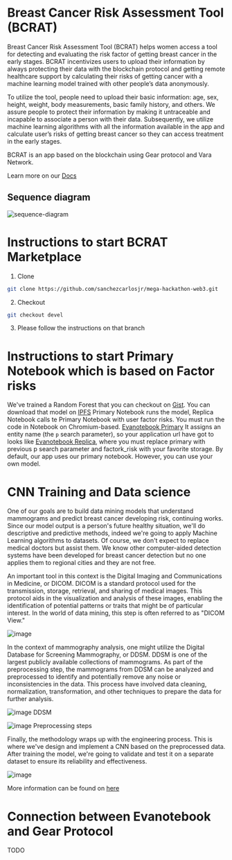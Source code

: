 # Breast Cancer Risk Assessment Tool (BCRAT)

Breast Cancer Risk Assessment Tool (BCRAT) helps women access a tool for detecting and evaluating the risk factor of getting breast cancer in the early stages. BCRAT incentivizes users to upload their information by always protecting their data with the blockchain protocol and getting remote healthcare support by calculating their risks of getting cancer with a machine learning model trained with other people’s data anonymously.

To utilize the tool, people need to upload their basic information: age, sex, height, weight, body measurements, basic family history, and others. We assure people to protect their information by making it untraceable and incapable to associate a person with their data. Subsequently, we utilize machine learning algorithms with all the information available in the app and calculate user’s risks of getting breast cancer so they can access treatment in the early stages.

BCRAT is an app based on the blockchain using Gear protocol and Vara Network. 

Learn more on our [Docs](https://carlos-eduardo-sanchez-torres.sanchezcarlosjr.com/TRHEAD-an-Hackathon-Web3-version-6640d15eee8e4896a3dcbe2ca24a5448)

## Sequence diagram
![sequence-diagram](https://github.com/sanchezcarlosjr/mega-hackathon-web3/assets/98775097/62ad6720-462c-4c95-a2cc-7f4bcbb381dc)

# Instructions to start BCRAT Marketplace
1. Clone 
```bash
git clone https://github.com/sanchezcarlosjr/mega-hackathon-web3.git
```

2. Checkout
```bash
git checkout devel
```

3. Please follow the instructions on that branch

# Instructions to start Primary Notebook which is based on Factor risks
We've trained a Random Forest that you can checkout on [Gist](https://gist.github.com/sanchezcarlosjr/bfdbf294e8a89e81c005ac9f8a74a413). You can download that model on [IPFS](http://tesis.infura-ipfs.io/ipfs/QmUNXzsrNxYzYpL7qggVybMP61q4aPHocufva9RXtRjxHw)
Primary Notebook runs the model, Replica Notebook calls te Primary Notebook with user factor risks. You must run the code in Notebook on Chromium-based. 
 [Evanotebook Primary](https://notebook.sanchezcarlosjr.com/?u=https://raw.githubusercontent.com/sanchezcarlosjr/mega-hackathon-web3/main/evanotebook-primary.json)
It assigns an entity name (the ``p`` search parameter), so your application url have got to looks like [Evanotebook Replica](https://notebook.sanchezcarlosjr.com/?u=https%3A%2F%2Fraw.githubusercontent.com%2Fsanchezcarlosjr%2FBCRAT%2Fmain%2Fevanotebook-replica.json&factor_risk=https%3A%2F%2Fraw.githubusercontent.com%2Fsanchezcarlosjr%2FBCRAT%2Fmain%2Ffactor-risk-example.json&primary=eceamnulku&m=2), where you must replace primary with previous p search parameter and factork_risk with your favorite storage.
By default, our app uses our primary notebook. However, you can use your own model.

# CNN Training and Data science
One of our goals are to build data mining models that understand mammograms and predict breast cancer developing risk, continuing works. Since our model output is a person's future healthy situation, we'll do descriptive and predictive methods, indeed we're going to apply Machine Learning algorithms to datasets. Of course, we don't expect to replace medical doctors but assist them. We know other computer-aided detection systems have been developed for breast cancer detection but no one applies them to regional cities and they are not free.

An important tool in this context is the Digital Imaging and Communications in Medicine, or DICOM. DICOM is a standard protocol used for the transmission, storage, retrieval, and sharing of medical images. This protocol aids in the visualization and analysis of these images, enabling the identification of potential patterns or traits that might be of particular interest. In the world of data mining, this step is often referred to as "DICOM View."

![image](https://github.com/sanchezcarlosjr/BCRAT/assets/24639141/29c57671-f4d1-45a3-bb7b-6866903d4116)

In the context of mammography analysis, one might utilize the Digital Database for Screening Mammography, or DDSM. DDSM is one of the largest publicly available collections of mammograms. As part of the preprocessing step, the mammograms from DDSM can be analyzed and preprocessed to identify and potentially remove any noise or inconsistencies in the data. This process have involved data cleaning, normalization, transformation, and other techniques to prepare the data for further analysis.

![image](https://github.com/sanchezcarlosjr/BCRAT/assets/24639141/bf8f3aef-9b54-4edd-b777-b81412351388)
DDSM


![image](https://github.com/sanchezcarlosjr/BCRAT/assets/24639141/b2db4467-7724-4276-92b6-397888c17d28)
Preprocessing steps

Finally, the methodology wraps up with the engineering process. This is where we've design and implement a CNN based on the preprocessed data. After training the model, we're going to validate and test it on a separate dataset to ensure its reliability and effectiveness.

![image](https://github.com/sanchezcarlosjr/BCRAT/assets/24639141/a0e0d04d-a459-45aa-96b6-de4c10f42b74)


More information can be found on [here](https://carlos-eduardo-sanchez-torres.sanchezcarlosjr.com/Data-mining-project-Breast-Cancer-risk-estimation-using-data-mining-techniques-at-a-public-Mexican--7a807c1db3b641378180b0c60633c38b)


# Connection between Evanotebook and Gear Protocol

TODO

